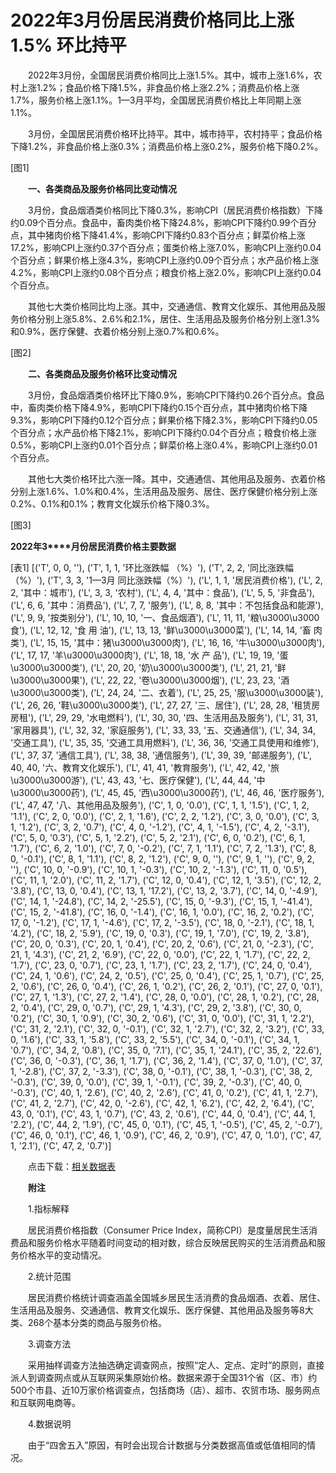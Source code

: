 # 2022年3月份居民消费价格同比上涨1.5% 环比持平

　　2022年3月份，全国居民消费价格同比上涨1.5%。其中，城市上涨1.6%，农村上涨1.2%；食品价格下降1.5%，非食品价格上涨2.2%；消费品价格上涨1.7%，服务价格上涨1.1%。1—3月平均，全国居民消费价格比上年同期上涨1.1%。

　　3月份，全国居民消费价格环比持平。其中，城市持平，农村持平；食品价格下降1.2%，非食品价格上涨0.3%；消费品价格上涨0.2%，服务价格下降0.2%。

[图1]

　　**一、各类商品及服务价格同比变动情况**

　　3月份，食品烟酒类价格同比下降0.3%，影响CPI（居民消费价格指数）下降约0.09个百分点。食品中，畜肉类价格下降24.8%，影响CPI下降约0.99个百分点，其中猪肉价格下降41.4%，影响CPI下降约0.83个百分点；鲜菜价格上涨17.2%，影响CPI上涨约0.37个百分点；蛋类价格上涨7.0%，影响CPI上涨约0.04个百分点；鲜果价格上涨4.3%，影响CPI上涨约0.09个百分点；水产品价格上涨4.2%，影响CPI上涨约0.08个百分点；粮食价格上涨2.0%，影响CPI上涨约0.04个百分点。

　　其他七大类价格同比均上涨。其中，交通通信、教育文化娱乐、其他用品及服务价格分别上涨5.8%、2.6%和2.1%，居住、生活用品及服务价格分别上涨1.3%和0.9%，医疗保健、衣着价格分别上涨0.7%和0.6%。

[图2]

　　**二、各类商品及服务价格环比变动情况**

　　3月份，食品烟酒类价格环比下降0.9%，影响CPI下降约0.26个百分点。食品中，畜肉类价格下降4.9%，影响CPI下降约0.15个百分点，其中猪肉价格下降9.3%，影响CPI下降约0.12个百分点；鲜果价格下降2.3%，影响CPI下降约0.05个百分点；水产品价格下降2.1%，影响CPI下降约0.04个百分点；粮食价格上涨0.5%，影响CPI上涨约0.01个百分点；鲜菜价格上涨0.4%，影响CPI上涨约0.01个百分点。

　　其他七大类价格环比六涨一降。其中，交通通信、其他用品及服务、衣着价格分别上涨1.6%、1.0%和0.4%，生活用品及服务、居住、医疗保健价格分别上涨0.2%、0.1%和0.1%；教育文化娱乐价格下降0.3%。

[图3]

**2022****年****3****月份居民消费价格主要数据**

[表1]
[('T', 0, 0, ''), ('T', 1, 1, '环比涨跌幅 （%）'), ('T', 2, 2, '同比涨跌幅 （%）'), ('T', 3, 3, '1—3月 同比涨跌幅（%）'), ('L', 1, 1, '居民消费价格'), ('L', 2, 2, '其中：城市'), ('L', 3, 3, '农村'), ('L', 4, 4, '其中：食品'), ('L', 5, 5, '非食品'), ('L', 6, 6, '其中：消费品'), ('L', 7, 7, '服务'), ('L', 8, 8, '其中：不包括食品和能源'), ('L', 9, 9, '按类别分'), ('L', 10, 10, '一、食品烟酒'), ('L', 11, 11, '粮\u3000\u3000食'), ('L', 12, 12, '食 用 油'), ('L', 13, 13, '鲜\u3000\u3000菜'), ('L', 14, 14, '畜 肉 类'), ('L', 15, 15, '其中：猪\u3000\u3000肉'), ('L', 16, 16, '牛\u3000\u3000肉'), ('L', 17, 17, '羊\u3000\u3000肉'), ('L', 18, 18, '水 产 品'), ('L', 19, 19, '蛋\u3000\u3000类'), ('L', 20, 20, '奶\u3000\u3000类'), ('L', 21, 21, '鲜\u3000\u3000果'), ('L', 22, 22, '卷\u3000\u3000烟'), ('L', 23, 23, '酒\u3000\u3000类'), ('L', 24, 24, '二、衣着'), ('L', 25, 25, '服\u3000\u3000装'), ('L', 26, 26, '鞋\u3000\u3000类'), ('L', 27, 27, '三、居住'), ('L', 28, 28, '租赁房房租'), ('L', 29, 29, '水电燃料'), ('L', 30, 30, '四、生活用品及服务'), ('L', 31, 31, '家用器具'), ('L', 32, 32, '家庭服务'), ('L', 33, 33, '五、交通通信'), ('L', 34, 34, '交通工具'), ('L', 35, 35, '交通工具用燃料'), ('L', 36, 36, '交通工具使用和维修'), ('L', 37, 37, '通信工具'), ('L', 38, 38, '通信服务'), ('L', 39, 39, '邮递服务'), ('L', 40, 40, '六、教育文化娱乐'), ('L', 41, 41, '教育服务'), ('L', 42, 42, '旅\u3000\u3000游'), ('L', 43, 43, '七、医疗保健'), ('L', 44, 44, '中\u3000\u3000药'), ('L', 45, 45, '西\u3000\u3000药'), ('L', 46, 46, '医疗服务'), ('L', 47, 47, '八、其他用品及服务'), ('C', 1, 0, '0.0'), ('C', 1, 1, '1.5'), ('C', 1, 2, '1.1'), ('C', 2, 0, '0.0'), ('C', 2, 1, '1.6'), ('C', 2, 2, '1.2'), ('C', 3, 0, '0.0'), ('C', 3, 1, '1.2'), ('C', 3, 2, '0.7'), ('C', 4, 0, '-1.2'), ('C', 4, 1, '-1.5'), ('C', 4, 2, '-3.1'), ('C', 5, 0, '0.3'), ('C', 5, 1, '2.2'), ('C', 5, 2, '2.1'), ('C', 6, 0, '0.2'), ('C', 6, 1, '1.7'), ('C', 6, 2, '1.0'), ('C', 7, 0, '-0.2'), ('C', 7, 1, '1.1'), ('C', 7, 2, '1.3'), ('C', 8, 0, '-0.1'), ('C', 8, 1, '1.1'), ('C', 8, 2, '1.2'), ('C', 9, 0, ''), ('C', 9, 1, ''), ('C', 9, 2, ''), ('C', 10, 0, '-0.9'), ('C', 10, 1, '-0.3'), ('C', 10, 2, '-1.3'), ('C', 11, 0, '0.5'), ('C', 11, 1, '2.0'), ('C', 11, 2, '1.7'), ('C', 12, 0, '0.4'), ('C', 12, 1, '3.5'), ('C', 12, 2, '3.8'), ('C', 13, 0, '0.4'), ('C', 13, 1, '17.2'), ('C', 13, 2, '3.7'), ('C', 14, 0, '-4.9'), ('C', 14, 1, '-24.8'), ('C', 14, 2, '-25.5'), ('C', 15, 0, '-9.3'), ('C', 15, 1, '-41.4'), ('C', 15, 2, '-41.8'), ('C', 16, 0, '-1.4'), ('C', 16, 1, '0.0'), ('C', 16, 2, '0.2'), ('C', 17, 0, '-1.2'), ('C', 17, 1, '-4.6'), ('C', 17, 2, '-3.5'), ('C', 18, 0, '-2.1'), ('C', 18, 1, '4.2'), ('C', 18, 2, '5.9'), ('C', 19, 0, '0.3'), ('C', 19, 1, '7.0'), ('C', 19, 2, '3.8'), ('C', 20, 0, '0.3'), ('C', 20, 1, '0.4'), ('C', 20, 2, '0.6'), ('C', 21, 0, '-2.3'), ('C', 21, 1, '4.3'), ('C', 21, 2, '6.9'), ('C', 22, 0, '0.0'), ('C', 22, 1, '1.7'), ('C', 22, 2, '1.7'), ('C', 23, 0, '0.7'), ('C', 23, 1, '1.7'), ('C', 23, 2, '1.7'), ('C', 24, 0, '0.4'), ('C', 24, 1, '0.6'), ('C', 24, 2, '0.5'), ('C', 25, 0, '0.4'), ('C', 25, 1, '0.7'), ('C', 25, 2, '0.6'), ('C', 26, 0, '0.4'), ('C', 26, 1, '0.2'), ('C', 26, 2, '0.1'), ('C', 27, 0, '0.1'), ('C', 27, 1, '1.3'), ('C', 27, 2, '1.4'), ('C', 28, 0, '0.0'), ('C', 28, 1, '0.2'), ('C', 28, 2, '0.4'), ('C', 29, 0, '0.7'), ('C', 29, 1, '4.3'), ('C', 29, 2, '3.8'), ('C', 30, 0, '0.2'), ('C', 30, 1, '0.9'), ('C', 30, 2, '0.6'), ('C', 31, 0, '0.0'), ('C', 31, 1, '2.2'), ('C', 31, 2, '2.1'), ('C', 32, 0, '-0.1'), ('C', 32, 1, '2.7'), ('C', 32, 2, '3.2'), ('C', 33, 0, '1.6'), ('C', 33, 1, '5.8'), ('C', 33, 2, '5.5'), ('C', 34, 0, '-0.1'), ('C', 34, 1, '0.7'), ('C', 34, 2, '0.8'), ('C', 35, 0, '7.1'), ('C', 35, 1, '24.1'), ('C', 35, 2, '22.6'), ('C', 36, 0, '-0.3'), ('C', 36, 1, '1.7'), ('C', 36, 2, '1.4'), ('C', 37, 0, '1.0'), ('C', 37, 1, '-2.8'), ('C', 37, 2, '-3.3'), ('C', 38, 0, '-0.1'), ('C', 38, 1, '-0.3'), ('C', 38, 2, '-0.3'), ('C', 39, 0, '0.0'), ('C', 39, 1, '-0.1'), ('C', 39, 2, '-0.3'), ('C', 40, 0, '-0.3'), ('C', 40, 1, '2.6'), ('C', 40, 2, '2.6'), ('C', 41, 0, '0.2'), ('C', 41, 1, '2.7'), ('C', 41, 2, '2.7'), ('C', 42, 0, '-2.6'), ('C', 42, 1, '6.2'), ('C', 42, 2, '6.4'), ('C', 43, 0, '0.1'), ('C', 43, 1, '0.7'), ('C', 43, 2, '0.6'), ('C', 44, 0, '0.4'), ('C', 44, 1, '2.2'), ('C', 44, 2, '1.9'), ('C', 45, 0, '0.1'), ('C', 45, 1, '-0.5'), ('C', 45, 2, '-0.7'), ('C', 46, 0, '0.1'), ('C', 46, 1, '0.9'), ('C', 46, 2, '0.9'), ('C', 47, 0, '1.0'), ('C', 47, 1, '2.1'), ('C', 47, 2, '0.7')]

　　点击下载：[相关数据表](http://www.stats.gov.cn/sj/zxfb/202302/W020230203608218579929.xlsx)

　　**附注**

　　1.指标解释

　　居民消费价格指数（Consumer Price Index，简称CPI）是度量居民生活消费品和服务价格水平随着时间变动的相对数，综合反映居民购买的生活消费品和服务价格水平的变动情况。

　　2.统计范围

　　居民消费价格统计调查涵盖全国城乡居民生活消费的食品烟酒、衣着、居住、生活用品及服务、交通通信、教育文化娱乐、医疗保健、其他用品及服务等8大类、268个基本分类的商品与服务价格。

　　3.调查方法

　　采用抽样调查方法抽选确定调查网点，按照“定人、定点、定时”的原则，直接派人到调查网点或从互联网采集原始价格。数据来源于全国31个省（区、市）约500个市县、近10万家价格调查点，包括商场（店）、超市、农贸市场、服务网点和互联网电商等。

　　4.数据说明

　　由于“四舍五入”原因，有时会出现合计数据与分类数据高值或低值相同的情况。